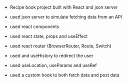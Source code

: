 - Recipe book project built with React and json server

- used json server to simulate fetching data from an API
- used react components
- used react state, props and useEffect
- used react router (BrowserRouter, Route, Switch)
- used <Link /> and useHistory to redirect the user
- used useLocation, useParams and useRef
- used a custom hook to both fetch data and post data

